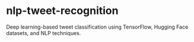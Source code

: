 # nlp-tweet-recognition
Deep learning-based tweet classification using TensorFlow, Hugging Face datasets, and NLP techniques.
